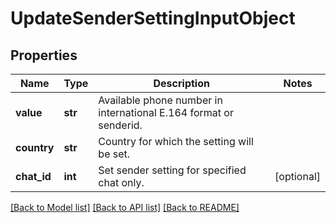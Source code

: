 # UpdateSenderSettingInputObject

## Properties
Name | Type | Description | Notes
------------ | ------------- | ------------- | -------------
**value** | **str** | Available phone number in international E.164 format or senderid. | 
**country** | **str** | Country for which the setting will be set. | 
**chat_id** | **int** | Set sender setting for specified chat only. | [optional] 

[[Back to Model list]](../README.md#documentation-for-models) [[Back to API list]](../README.md#documentation-for-api-endpoints) [[Back to README]](../README.md)


